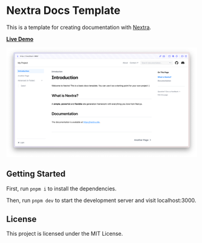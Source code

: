 # Nextra Docs Template 

This is a template for creating documentation with [Nextra](https://nextra.site).

[**Live Demo**](https://nextra-docs-template.vercel.app)

[![](.github/screenshot.png)](https://nextra-docs-template.vercel.app)

## Getting Started

First, run `pnpm i` to install the dependencies.

Then, run `pnpm dev` to start the development server and visit localhost:3000.

## License

This project is licensed under the MIT License.
